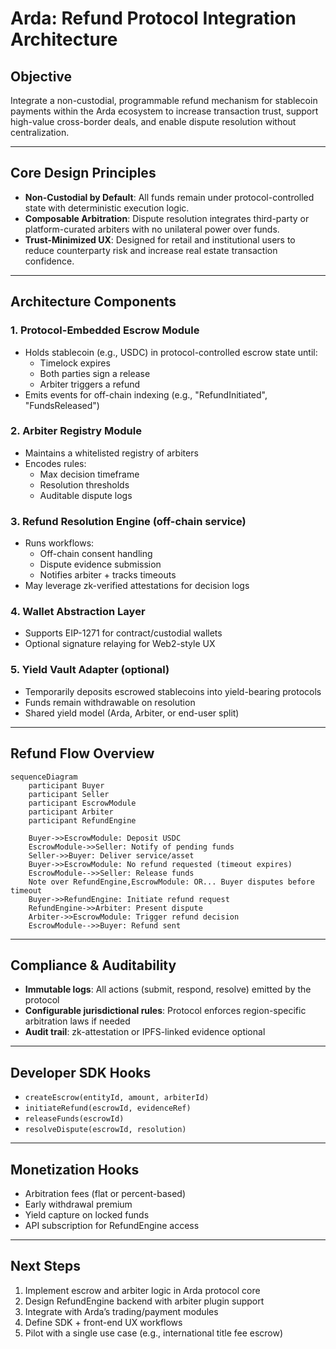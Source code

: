 # Arda: Refund Protocol Integration Architecture

## Objective

Integrate a non-custodial, programmable refund mechanism for stablecoin payments within the Arda ecosystem to increase transaction trust, support high-value cross-border deals, and enable dispute resolution without centralization.

---

## Core Design Principles

- **Non-Custodial by Default**: All funds remain under protocol-controlled state with deterministic execution logic.
- **Composable Arbitration**: Dispute resolution integrates third-party or platform-curated arbiters with no unilateral power over funds.
- **Trust-Minimized UX**: Designed for retail and institutional users to reduce counterparty risk and increase real estate transaction confidence.

---

## Architecture Components

### 1. **Protocol-Embedded Escrow Module**

- Holds stablecoin (e.g., USDC) in protocol-controlled escrow state until:
  - Timelock expires
  - Both parties sign a release
  - Arbiter triggers a refund
- Emits events for off-chain indexing (e.g., "RefundInitiated", "FundsReleased")

### 2. **Arbiter Registry Module**

- Maintains a whitelisted registry of arbiters
- Encodes rules:
  - Max decision timeframe
  - Resolution thresholds
  - Auditable dispute logs

### 3. **Refund Resolution Engine (off-chain service)**

- Runs workflows:
  - Off-chain consent handling
  - Dispute evidence submission
  - Notifies arbiter + tracks timeouts
- May leverage zk-verified attestations for decision logs

### 4. **Wallet Abstraction Layer**

- Supports EIP-1271 for contract/custodial wallets
- Optional signature relaying for Web2-style UX

### 5. **Yield Vault Adapter (optional)**

- Temporarily deposits escrowed stablecoins into yield-bearing protocols
- Funds remain withdrawable on resolution
- Shared yield model (Arda, Arbiter, or end-user split)

---

## Refund Flow Overview

```mermaid
sequenceDiagram
    participant Buyer
    participant Seller
    participant EscrowModule
    participant Arbiter
    participant RefundEngine

    Buyer->>EscrowModule: Deposit USDC
    EscrowModule->>Seller: Notify of pending funds
    Seller->>Buyer: Deliver service/asset
    Buyer->>EscrowModule: No refund requested (timeout expires)
    EscrowModule-->>Seller: Release funds
    Note over RefundEngine,EscrowModule: OR... Buyer disputes before timeout
    Buyer->>RefundEngine: Initiate refund request
    RefundEngine->>Arbiter: Present dispute
    Arbiter->>EscrowModule: Trigger refund decision
    EscrowModule-->>Buyer: Refund sent
```

---

## Compliance & Auditability

- **Immutable logs**: All actions (submit, respond, resolve) emitted by the protocol
- **Configurable jurisdictional rules**: Protocol enforces region-specific arbitration laws if needed
- **Audit trail**: zk-attestation or IPFS-linked evidence optional

---

## Developer SDK Hooks

- `createEscrow(entityId, amount, arbiterId)`
- `initiateRefund(escrowId, evidenceRef)`
- `releaseFunds(escrowId)`
- `resolveDispute(escrowId, resolution)`

---

## Monetization Hooks

- Arbitration fees (flat or percent-based)
- Early withdrawal premium
- Yield capture on locked funds
- API subscription for RefundEngine access

---

## Next Steps

1. Implement escrow and arbiter logic in Arda protocol core
2. Design RefundEngine backend with arbiter plugin support
3. Integrate with Arda’s trading/payment modules
4. Define SDK + front-end UX workflows
5. Pilot with a single use case (e.g., international title fee escrow)

